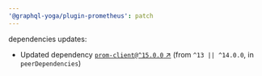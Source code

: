 ```yaml
---
'@graphql-yoga/plugin-prometheus': patch
---
```

dependencies updates:
  - Updated dependency [`prom-client@^15.0.0`
    ↗︎](https://www.npmjs.com/package/prom-client/v/15.0.0) (from `^13 || ^14.0.0`, in
    `peerDependencies`)
